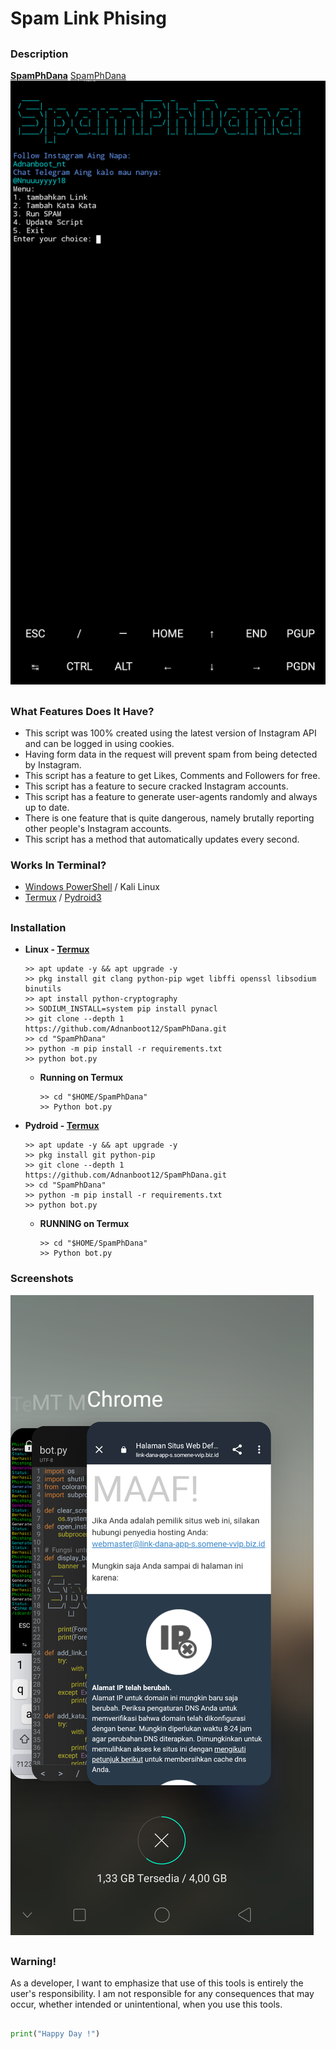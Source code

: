# Spam Link Phising

##

### Description
**[SpamPhDana](https://www.instagram.com/s/aGlnaGxpZ2h0OjE4MjIzOTczMjAwMjI0NjA2?story_media_id=3121282198900040692_5398218083)**  [SpamPhDana](https://github.com/Adnanboot12/SpamPhDana)
![Facebook-Image](https://github.com/Adnanboot12/SpamPhDana/blob/main/Data/Screenshot_2024-03-27-14-12-42-53.png)

##

### What Features Does It Have?

- This script was 100% created using the latest version of Instagram API and can be logged in using cookies.
- Having form data in the request will prevent spam from being detected by Instagram.
- This script has a feature to get Likes, Comments and Followers for free.
- This script has a feature to secure cracked Instagram accounts.
- This script has a feature to generate user-agents randomly and always up to date.
- There is one feature that is quite dangerous, namely brutally reporting other people's Instagram accounts.
- This script has a method that automatically updates every second.

### Works In Terminal?
  - [Windows PowerShell](https://www.microsoft.com/store/productId/9N0DX20HK701) / Kali Linux
  - [Termux](https://f-droid.org/repo/com.termux_118.apk) / [Pydroid3](https://play.google.com/store/apps/details?id=ru.iiec.pydroid3&hl=id)

##
  
### Installation

- **Linux - [Termux](https://drive.google.com/file/d/16C8RCEC_0GJWXzZt1P5-TmsNvj1sxP_y/view?usp=sharing)**

  ```
  >> apt update -y && apt upgrade -y
  >> pkg install git clang python-pip wget libffi openssl libsodium binutils
  >> apt install python-cryptography
  >> SODIUM_INSTALL=system pip install pynacl
  >> git clone --depth 1 https://github.com/Adnanboot12/SpamPhDana.git
  >> cd "SpamPhDana"
  >> python -m pip install -r requirements.txt
  >> python bot.py
  ```
  - **Running on Termux**
  
    ```
    >> cd "$HOME/SpamPhDana"
    >> Python bot.py
    ```

- **Pydroid - [Termux](https://drive.google.com/file/d/1xKuP_-XNMNXUV-Io_GpKQvX4MB_K_VZW/view?usp=drive_link)**

  ```
  >> apt update -y && apt upgrade -y
  >> pkg install git python-pip
  >> git clone --depth 1 https://github.com/Adnanboot12/SpamPhDana.git
  >> cd "SpamPhDana"
  >> python -m pip install -r requirements.txt
  >> python bot.py
  ```
  - **RUNNING on Termux**
  
    ```
    >> cd "$HOME/SpamPhDana"
    >> Python bot.py
    ```

### Screenshots

![Results/Ok-16-July-2023.txt](https://github.com/Adnanboot12/SpamPhDana/blob/main/Data/Screenshot_2024-03-27-04-13-17-30.png)

##

### Warning!
As a developer, I want to emphasize that use of this tools is entirely the user's responsibility. I am not responsible for any consequences that may occur, whether intended or unintentional, when you use this tools.

##
~~~python
print("Happy Day !")
~~~
##
